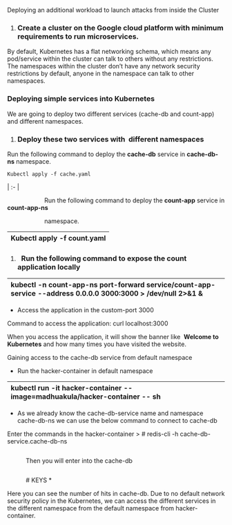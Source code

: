 ﻿Deploying an additional workload to launch attacks from inside the Cluster

1. ### **Create a cluster on the Google cloud platform with minimum requirements to run microservices.**

By default, Kubernetes has a flat networking schema, which means any pod/service within the cluster can talk to others without any restrictions. The namespaces within the cluster don’t have any network security restrictions by default, anyone in the namespace can talk to other namespaces.

### **Deploying simple services into Kubernetes**

We are going to deploy two different services (cache-db and count-app) and different namespaces.
1. ### **Deploy these two services with  different namespaces** 

Run the following command to deploy the **cache-db** service in **cache-db-ns** namespace.


```
Kubectl apply -f cache.yaml
```

| :- |

`            `Run the following command to deploy the **count-app** service in **count-app-ns** 

`            `namespace.


|Kubectl apply -f count.yaml|
| :- |

1. ### ` `**Run the following command to expose the count application locally**


|kubectl -n count-app-ns port-forward service/count-app-service --address 0.0.0.0 3000:3000 > /dev/null 2>&1 &|
| :- |



- Access the application in the custom-port 3000

Command to access the application: curl localhost:3000

When you access the application, it will show the banner like  **Welcome to Kubernetes** and how many times you have visited the website.

Gaining access to the cache-db service from default namespace




- Run the hacker-container in default namespace


|kubectl run -it hacker-container --image=madhuakula/hacker-container -- sh|
| :- |
- As we already know the cache-db-service name and namespace cache-db-ns we can use the below command to connect to cache-db

Enter the commands in the hacker-container > # redis-cli -h cache-db-service.cache-db-ns

`                                                                            `Then you will enter into the cache-db

`                                                                            `# KEYS \*

Here you can see the number of hits in cache-db. Due to no default network security policy in the Kubernetes, we can access the different services in the different namespace from the default namespace from hacker-container.

